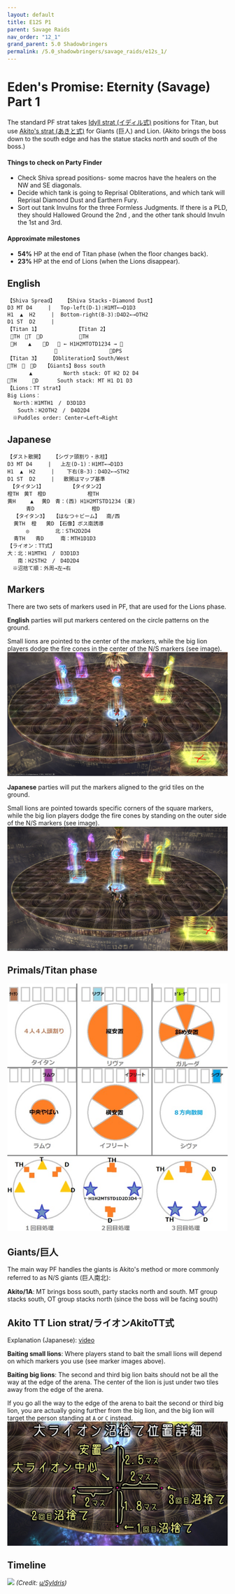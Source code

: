 ```yaml
---
layout: default
title: E12S P1
parent: Savage Raids
nav_order: "12_1"
grand_parent: 5.0 Shadowbringers
permalink: /5.0_shadowbringers/savage_raids/e12s_1/
---
```


# Eden's Promise: Eternity (Savage) Part 1

The standard PF strat takes [Idyll strat (イディル式)](http://kanatan.info/archives/25637304.html) positions for Titan, but use [Akito's strat (あきと式)](https://youtu.be/hdLm1Q1BEWg) for Giants (巨人) and Lion. (Akito brings the boss down to the south edge and has the statue stacks north and south of the boss.)

#### Things to check on Party Finder

- Check Shiva spread positions- some macros have the healers on the NW and SE diagonals.
- Decide which tank is going to Reprisal Obliterations, and which tank will Reprisal Diamond Dust and Earthern Fury.
- Sort out tank Invulns for the three Formless Judgments. If there is a PLD, they should Hallowed Ground the 2nd , and the other tank should Invuln the 1st and 3rd.

#### Approximate milestones

- **54%** HP at the end of Titan phase (when the floor changes back).
- **23%** HP at the end of Lions (when the Lions disappear).

## English
```
【Shiva Spread】   【Shiva Stacks・Diamond Dust】
D3 MT D4     |   Top-left(D-1):H1MT←→D1D3
H1  ▲  H2     |  Bottom-right(B-3):D4D2←→OTH2
D1 ST  D2     |
【Titan 1】　　　　　　　　【Titan 2】
 TH　T　D　　　　　　　TH
 H　  ▲  　D 　 ← H1H2MTOTD1234 → 
               　　　　　　　　　　DPS
【Titan 3】　　　【Obliteration】South/West
TH　　D　 【Giants】Boss south
　　　  ▲　　　　　　North stack: OT H2 D2 D4
TH　　　D　　　 South stack: MT H1 D1 D3
【Lions：TT strat】
Big Lions：
  North：H1MTH1　/　D3D1D3
　　South：H2OTH2　/　D4D2D4
　※Puddles order: Center→Left→Right
```

## Japanese
```
【ダスト散開】   【シヴァ頭割り・氷柱】
D3 MT D4     |   上左(D-1)：H1MT←→D1D3
H1  ▲  H2     |    下右(B-3)：D4D2←→STH2
D1 ST  D2     |   散開はマップ基準
　【タイタン1】　　　　　　【タイタン2】
橙TH　黄T　橙D　　　　　　　　橙TH
黄H　   ▲　 黄D　青：(西) H1H2MTSTD1234 (東)
　　　 青D　　　　　　　　　　　橙D
  【タイタン3】 　【はなつ＋ビーム】  南/西
  黄TH  橙   黄D　【石像】ボス南誘導
　　　 ◎　　　　　北：STH2D2D4
  青TH　　青D　　  南：MTH1D1D3
【ライオン：TT式】
大：北：H1MTH1　/　D3D1D3
　　南：H2STH2　/　D4D2D4
　※沼捨て順：外周→左→右
```

## Markers

There are two sets of markers used in PF, that are used for the Lions phase. 

**English** parties will put markers centered on the circle patterns on the ground.

Small lions are pointed to the center of the markers, while the big lion players dodge the fire cones in the center of the N/S markers (see image).
![](images/markers_en.jpg)

**Japanese** parties will put the markers aligned to the grid tiles on the ground.

Small lions are pointed towards specific corners of the square markers, while the big lion players dodge the fire cones by standing on the outer side of the N/S markers (see image).
![](images/markers_jp.jpg)

## Primals/Titan phase

![](images/titan.jpg)

## Giants/巨人

The main way PF handles the giants is Akito's method or more commonly referred to as N/S giants (巨人南北):

**Akito/1A**: MT brings boss south, party stacks north and south. MT group stacks south, OT group stacks north (since the boss will be facing south)

## Akito TT Lion strat/ライオンAkitoTT式

Explanation (Japanese): [video](https://youtu.be/hdLm1Q1BEWg?t=657)

**Baiting small lions**: Where players stand to bait the small lions will depend on which markers you use (see marker images above).

**Baiting big lions**: The second and third big lion baits should not be all the way at the edge of the arena. The center of the lion is just under two tiles away from the edge of the arena.

If you go all the way to the edge of the arena to bait the second or third big lion, you are actually going further from the big lion, and the big lion will target the person standing at `A` or `C` instead. 
![](images/akito_lions.jpg)

## Timeline

![](https://preview.redd.it/qknoduxviu661.png?width=3200&format=png&auto=webp&s=022e19c71dbde233dffe6ff5256bcc609449ebdc)
*(Credit: [u/Syldris](https://www.reddit.com/r/ffxiv/comments/khx7wr/e12s_part_i_timeline_image/))*